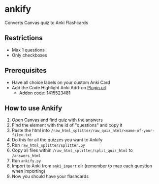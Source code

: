 # ankify
Converts Canvas quiz to Anki Flashcards

## Restrictions
- Max 1 questions
- Only checkboxes

## Prerequisites
- Have all choice labels on your custom Anki Card
- Add the Code Highlight Anki Add-on [Plugin url](https://ankiweb.net/shared/info/1415523481)
    - Addon code: 1415523481

## How to use Ankify
1. Open Canvas and find quiz with the answers
2. Find the element with the id of "questions" and copy it
3. Paste the html into `/raw_html_splitter/raw_quiz_html/<name-of-your-file>.txt`
4. Do this for all the quizzes you want to Ankify
5. Run `raw_html_splitter/splitter.py`
6. Copy all files within `/raw_html_splitter/split_quiz_html` to `/answers_html`
7. Run `ankify.py`
8. Import to Anki from `anki_import` dir (remember to map each question when importing)
9. Now you should have your flashcards
